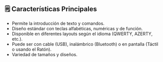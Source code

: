 ## 🗒️ Características Principales

- Permite la introducción de texto y comandos.
- Diseño estándar con teclas alfabéticas, numéricas y de función.
- Disponible en diferentes layouts según el idioma (QWERTY, AZERTY, etc.).
- Puede ser con cable (USB), inalámbrico (Bluetooth) o en pantalla (Táctil o usando el Ratón).
- Variedad de tamaños y diseños.
